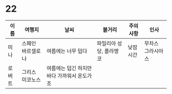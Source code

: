 # 22

| 이름  | 여행지       | 날씨                        | 볼거리           | 주의 사항 | 인사        |
| --- | --------- | ------------------------- | ------------- | ----- | --------- |
| 미나  | 스페인 바르셀로나 | 여름에는 너무 덥다                | 파밀리아 성당, 플라멩코 | 낮잠시간  | 무차스 그라시아스 |
| 로버트 | 그리스 미코노스  | 여름에는 덥긴 하지만 바다 가까워서 온도가 조 |               |       |           |